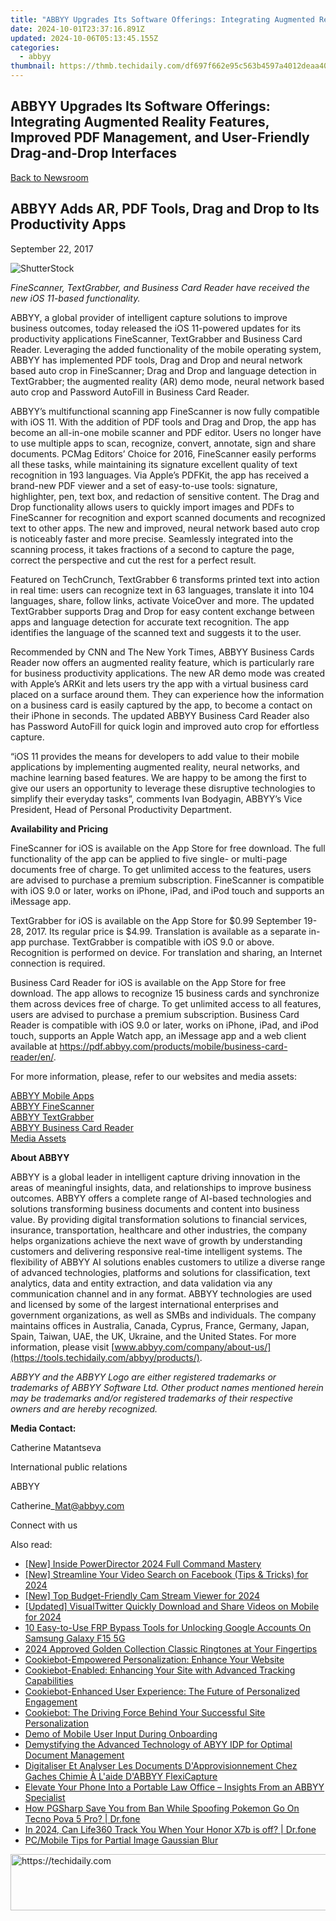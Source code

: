 ```yaml
---
title: "ABBYY Upgrades Its Software Offerings: Integrating Augmented Reality Features, Improved PDF Management, and User-Friendly Drag-and-Drop Interfaces"
date: 2024-10-01T23:37:16.891Z
updated: 2024-10-06T05:13:45.155Z
categories:
  - abbyy
thumbnail: https://thmb.techidaily.com/df697f662e95c563b4597a4012deaa405b51eade887d9ca113bdc2705c649d5d.png
---
```


## ABBYY Upgrades Its Software Offerings: Integrating Augmented Reality Features, Improved PDF Management, and User-Friendly Drag-and-Drop Interfaces

[Back to Newsroom](https://tools.techidaily.com/abbyy/products/)

## ABBYY Adds AR, PDF Tools, Drag and Drop to Its Productivity Apps

September 22, 2017

![ShutterStock](https://content.abbyy.com/-/media/project/abbyy/abbyy/branchtemplates/shutterstock_1272462163_1296-x-729.jpg?h=729&iar=0&w=1296)

_FineScanner, TextGrabber, and Business Card Reader have received the new iOS 11-based functionality._

ABBYY, a global provider of intelligent capture solutions to improve business outcomes, today released the iOS 11-powered updates for its productivity applications FineScanner, TextGrabber and Business Card Reader. Leveraging the added functionality of the mobile operating system, ABBYY has implemented PDF tools, Drag and Drop and neural network based auto crop in FineScanner; Drag and Drop and language detection in TextGrabber; the augmented reality (AR) demo mode, neural network based auto crop and Password AutoFill in Business Card Reader.

ABBYY’s multifunctional scanning app FineScanner is now fully compatible with iOS 11\. With the addition of PDF tools and Drag and Drop, the app has become an all-in-one mobile scanner and PDF editor. Users no longer have to use multiple apps to scan, recognize, convert, annotate, sign and share documents. PCMag Editors’ Choice for 2016, FineScanner easily performs all these tasks, while maintaining its signature excellent quality of text recognition in 193 languages. Via Apple’s PDFKit, the app has received a brand-new PDF viewer and a set of easy-to-use tools: signature, highlighter, pen, text box, and redaction of sensitive content. The Drag and Drop functionality allows users to quickly import images and PDFs to FineScanner for recognition and export scanned documents and recognized text to other apps. The new and improved, neural network based auto crop is noticeably faster and more precise. Seamlessly integrated into the scanning process, it takes fractions of a second to capture the page, correct the perspective and cut the rest for a perfect result.

Featured on TechCrunch, TextGrabber 6 transforms printed text into action in real time: users can recognize text in 63 languages, translate it into 104 languages, share, follow links, activate VoiceOver and more. The updated TextGrabber supports Drag and Drop for easy content exchange between apps and language detection for accurate text recognition. The app identifies the language of the scanned text and suggests it to the user.

Recommended by CNN and The New York Times, ABBYY Business Cards Reader now offers an augmented reality feature, which is particularly rare for business productivity applications. The new AR demo mode was created with Apple’s ARKit and lets users try the app with a virtual business card placed on a surface around them. They can experience how the information on a business card is easily captured by the app, to become a contact on their iPhone in seconds. The updated ABBYY Business Card Reader also has Password AutoFill for quick login and improved auto crop for effortless capture.

“iOS 11 provides the means for developers to add value to their mobile applications by implementing augmented reality, neural networks, and machine learning based features. We are happy to be among the first to give our users an opportunity to leverage these disruptive technologies to simplify their everyday tasks”, comments Ivan Bodyagin, ABBYY’s Vice President, Head of Personal Productivity Department.

**Availability and Pricing**

FineScanner for iOS is available on the App Store for free download. The full functionality of the app can be applied to five single- or multi-page documents free of charge. To get unlimited access to the features, users are advised to purchase a premium subscription. FineScanner is compatible with iOS 9.0 or later, works on iPhone, iPad, and iPod touch and supports an iMessage app.

TextGrabber for iOS is available on the App Store for $0.99 September 19-28, 2017\. Its regular price is $4.99\. Translation is available as a separate in-app purchase. TextGrabber is compatible with iOS 9.0 or above. Recognition is performed on device. For translation and sharing, an Internet connection is required.

Business Card Reader for iOS is available on the App Store for free download. The app allows to recognize 15 business cards and synchronize them across devices free of charge. To get unlimited access to all features, users are advised to purchase a premium subscription. Business Card Reader is compatible with iOS 9.0 or later, works on iPhone, iPad, and iPod touch, supports an Apple Watch app, an iMessage app and a web client available at <https://pdf.abbyy.com/products/mobile/business-card-reader/en/>.

For more information, please, refer to our websites and media assets:

[ABBYY Mobile Apps](https://tools.techidaily.com/abbyy/products/)  
[ABBYY FineScanner](https://itunes.apple.com/app/id534203582)  
[ABBYY TextGrabber](https://itunes.apple.com/app/textgrabber-6-real-time-ocr/id438475005?mt=8)  
[ABBYY Business Card Reader](https://itunes.apple.com/app/id898215947)  
[Media Assets](https://drive.google.com/drive/folders/0B7ldAh9VMcZSc05vaXBBeWlXaVU?usp=sharing)

**About ABBYY**

ABBYY is a global leader in intelligent capture driving innovation in the areas of meaningful insights, data, and relationships to improve business outcomes. ABBYY offers a complete range of AI-based technologies and solutions transforming business documents and content into business value. By providing digital transformation solutions to financial services, insurance, transportation, healthcare and other industries, the company helps organizations achieve the next wave of growth by understanding customers and delivering responsive real-time intelligent systems. The flexibility of ABBYY AI solutions enables customers to utilize a diverse range of advanced technologies, platforms and solutions for classification, text analytics, data and entity extraction, and data validation via any communication channel and in any format. ABBYY technologies are used and licensed by some of the largest international enterprises and government organizations, as well as SMBs and individuals. The company maintains offices in Australia, Canada, Cyprus, France, Germany, Japan, Spain, Taiwan, UAE, the UK, Ukraine, and the United States. For more information, please visit [www.abbyy.com/company/about-us/](https://tools.techidaily.com/abbyy/products/).

_ABBYY and the ABBYY Logo are either registered trademarks or trademarks of ABBYY Software Ltd. Other product names mentioned herein may be trademarks and/or registered trademarks of their respective owners and are hereby recognized._

**Media Contact:** 

Catherine Matantseva

International public relations

ABBYY

Catherine\_Mat@abbyy.com

Connect with us

<ins class="adsbygoogle"
     style="display:block"
     data-ad-format="autorelaxed"
     data-ad-client="ca-pub-7571918770474297"
     data-ad-slot="1223367746"></ins>

<ins class="adsbygoogle"
     style="display:block"
     data-ad-client="ca-pub-7571918770474297"
     data-ad-slot="8358498916"
     data-ad-format="auto"
     data-full-width-responsive="true"></ins>

<span class="atpl-alsoreadstyle">Also read:</span>
<div><ul>
<li><a href="https://extra-skills.techidaily.com/new-inside-powerdirector-2024-full-command-mastery/"><u>[New] Inside PowerDirector 2024 Full Command Mastery</u></a></li>
<li><a href="https://facebook-video-content.techidaily.com/new-streamline-your-video-search-on-facebook-tips-and-tricks-for-2024/"><u>[New] Streamline Your Video Search on Facebook (Tips & Tricks) for 2024</u></a></li>
<li><a href="https://digital-screen-recording.techidaily.com/new-top-budget-friendly-cam-stream-viewer-for-2024/"><u>[New] Top Budget-Friendly Cam Stream Viewer for 2024</u></a></li>
<li><a href="https://twitter-videos.techidaily.com/updated-visualtwitter-quickly-download-and-share-videos-on-mobile-for-2024/"><u>[Updated] VisualTwitter Quickly Download and Share Videos on Mobile for 2024</u></a></li>
<li><a href="https://android-unlock.techidaily.com/10-easy-to-use-frp-bypass-tools-for-unlocking-google-accounts-on-samsung-galaxy-f15-5g-by-drfone-android/"><u>10 Easy-to-Use FRP Bypass Tools for Unlocking Google Accounts On Samsung Galaxy F15 5G</u></a></li>
<li><a href="https://some-techniques.techidaily.com/2024-approved-golden-collection-classic-ringtones-at-your-fingertips/"><u>2024 Approved Golden Collection Classic Ringtones at Your Fingertips</u></a></li>
<li><a href="https://solve-helper.techidaily.com/cookiebot-empowered-personalization-enhance-your-website/"><u>Cookiebot-Empowered Personalization: Enhance Your Website</u></a></li>
<li><a href="https://solve-helper.techidaily.com/cookiebot-enabled-enhancing-your-site-with-advanced-tracking-capabilities/"><u>Cookiebot-Enabled: Enhancing Your Site with Advanced Tracking Capabilities</u></a></li>
<li><a href="https://solve-helper.techidaily.com/cookiebot-enhanced-user-experience-the-future-of-personalized-engagement/"><u>Cookiebot-Enhanced User Experience: The Future of Personalized Engagement</u></a></li>
<li><a href="https://solve-helper.techidaily.com/cookiebot-the-driving-force-behind-your-successful-site-personalization/"><u>Cookiebot: The Driving Force Behind Your Successful Site Personalization</u></a></li>
<li><a href="https://solve-helper.techidaily.com/demo-of-mobile-user-input-during-onboarding/"><u>Demo of Mobile User Input During Onboarding</u></a></li>
<li><a href="https://solve-helper.techidaily.com/demystifying-the-advanced-technology-of-abyy-idp-for-optimal-document-management/"><u>Demystifying the Advanced Technology of ABYY IDP for Optimal Document Management</u></a></li>
<li><a href="https://solve-helper.techidaily.com/digitaliser-et-analyser-les-documents-dapprovisionnement-chez-gaches-chimie-a-laide-dabbyy-flexicapture/"><u>Digitaliser Et Analyser Les Documents D'Approvisionnement Chez Gaches Chimie À L'aide D'ABBYY FlexiCapture</u></a></li>
<li><a href="https://solve-helper.techidaily.com/elevate-your-phone-into-a-portable-law-office-insights-from-an-abbyy-specialist/"><u>Elevate Your Phone Into a Portable Law Office – Insights From an ABBYY Specialist</u></a></li>
<li><a href="https://android-pokemon-go.techidaily.com/how-pgsharp-save-you-from-ban-while-spoofing-pokemon-go-on-tecno-pova-5-pro-drfone-by-drfone-virtual-android/"><u>How PGSharp Save You from Ban While Spoofing Pokemon Go On Tecno Pova 5 Pro? | Dr.fone</u></a></li>
<li><a href="https://change-location.techidaily.com/in-2024-can-life360-track-you-when-your-honor-x7b-is-off-drfone-by-drfone-virtual-android/"><u>In 2024, Can Life360 Track You When Your Honor X7b is off? | Dr.fone</u></a></li>
<li><a href="https://extra-information.techidaily.com/pcmobile-tips-for-partial-image-gaussian-blur/"><u>PC/Mobile Tips for Partial Image Gaussian Blur</u></a></li>
</ul></div>

<!-- affiliate ads begin -->
<a href="https://appsumo.8odi.net/c/5597632/2123734/7443" target="_top" id="2123734">
  <img src="//a.impactradius-go.com/display-ad/7443-2123734" border="0" alt="https://techidaily.com" width="728" height="90"/>
</a>
<img height="0" width="0" src="https://appsumo.8odi.net/i/5597632/2123734/7443" style="position:absolute;visibility:hidden;" border="0" />
<!-- affiliate ads end -->

